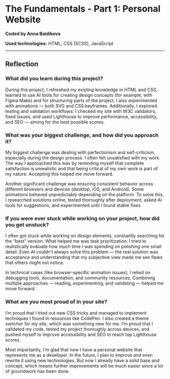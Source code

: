 # The Fundamentals - Part 1: Personal Website  

**Coded by Anna Baidikova**  

**Used technologies:** HTML, CSS (SCSS), JavaScript  

---

## Reflection  

### What did you learn during this project?  
During this project, I refreshed my existing knowledge in HTML and CSS, learned to use AI tools for creating design concepts (for example, with Figma Make) and for structuring parts of the project. I also experimented with animations — both SVG and CSS keyframes. Additionally, I explored testing and validation workflows: I checked my site with W3C validators, fixed issues, and used Lighthouse to improve performance, accessibility, and SEO — aiming for the best possible scores.

### What was your biggest challenge, and how did you approach it?  
My biggest challenge was dealing with perfectionism and self-criticism, especially during the design process. I often felt unsatisfied with my work. The way I approached this was by reminding myself that complete satisfaction is unrealistic and that being critical of my own work is part of my nature. Accepting this helped me move forward.

Another significant challenge was ensuring consistent behavior across different browsers and devices (desktop, iOS, and Android). Some animations behaved unpredictably depending on the platform. To solve this, I researched solutions online, tested thoroughly after deployment, asked AI tools for suggestions, and experimented until I found stable fixes

### If you were ever stuck while working on your project, how did you get unstuck?  
I often got stuck while working on design elements, constantly searching for the “best” version. What helped me was task prioritization: I tried to realistically evaluate how much time I was spending on polishing one small detail. Even AI couldn’t always solve this problem — the real solution was acceptance and understanding that my subjective view made me see flaws that others might not notice.

In technical cases (like browser-specific animation issues), I relied on debugging tools, documentation, and community resources. Combining multiple approaches — reading, experimenting, and validating — helped me move forward.

### What are you most proud of in your site?  
I’m proud that I tried out new CSS tricks and managed to implement techniques I found in resources like CodePen. I also created a theme switcher for my site, which was something new for me. I’m proud that I validated my code, tested my project thoroughly across devices, and pushed myself to improve accessibility and SEO to reach top Lighthouse scores.

Most importantly, I’m glad that now I have a personal website that represents me as a developer. In the future, I plan to improve and even rewrite it using new technologies. But now I already have a solid base and concept, which means further improvements will be much easier since a lot of groundwork has been done.